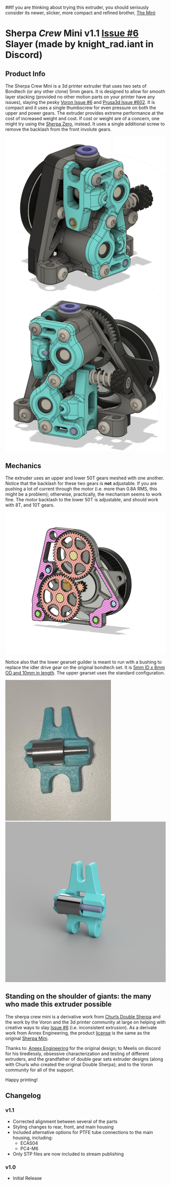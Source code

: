 ##If you are thinking about trying this extruder, you should seriously consider its newer, slicker, more compact and refined brother, [The Miró](https://github.com/jrlomas/miro-extruder)

# Sherpa *Crew* Mini v1.1 [Issue #6](https://github.com/VoronDesign/Voron-Afterburner/issues/6) Slayer (made by knight_rad.iant in Discord)

## Product Info

The Sherpa Crew Mini is a 3d printer extruder that uses two sets of Bondtech (or any other clone) 5mm gears.  It is designed to allow for smooth layer stacking (provided no other motion parts on your printer have any issues), slaying the pesky [Voron Issue #6](https://github.com/VoronDesign/Voron-Afterburner/issues/6) and [Prusa3d Issue #602](https://github.com/prusa3d/Prusa-Firmware/issues/602).  It is compact and it uses a single thumbscrew for even pressure on both the upper and power gears.
The extruder provides extreme performance at the cost of increased weight and cost.  If cost or weight are of a concern, one might try using the [Sherpa Zero](https://github.com/jrlomas/Sherpa-Zero), instead. It uses a single additional screw to remove the backlash from the front involute gears.

![Sherpa Crew Headshot Left](Images/left_side_v1.1.PNG)
![Sherpa Crew Headshot Right](Images/right_side_v1.1.PNG)

## Mechanics
The extruder uses an upper and lower 50T gears meshed with one another.  Notice that the backlash for these two gears is **not** adjustable.  If you are pushing a lot of current through the motor (i.e. more than 0.8A RMS, this might be a problem); otherwise, practically, the mechanism seems to work fine.  The motor backlash to the lower 50T is adjustable, and should work with 8T, and 10T gears.

![Sherpa Double Gears](Images/mechanism.png)

Notice also that the lower gearset guilder is meant to run with a bushing to replace the idler drive gear on the original bondtech set. It is [5mm ID x 8mm OD and 10mm in length](https://www.amazon.com/dp/B09CD8QSG3?psc=1&ref=ppx_yo2ov_dt_b_product_details).   The upper gearset uses the standard configuration.

![Lower Gearset](Images/lower_guilder.jpg)
![Lower Gearset Render](Images/bushing.PNG)

## Standing on the shoulder of giants: the many who made this extruder possible
The sherpa crew mini is a derivative work from [Churls Double Sherpa](https://github.com/Annex-Engineering/Annex-Engineering_User_Mods/tree/main/Extruders/Sherpa_Mini/Extruder_Mods/Churls-Double_Sherpa_Mini) and the work by the Voron and the 3d printer community at large on helping with creative ways to slay [Issue #6](https://github.com/VoronDesign/Voron-Afterburner/issues/6) (i.e. inconsistent extrusion).  As a derivate work from Annex Engineering, the product [license](https://github.com/Annex-Engineering/ANNEX-Engineering-License-Agreement) is the same as the original [Sherpa Mini](https://github.com/Annex-Engineering/Sherpa_Mini-Extruder/).

Thanks to: [Aneex Engineering](https://store.annex.engineering/) for the original design; to Meelis on discord for his tiredlessly, obsessive characterization and testing of different extruders, and the grandfather of double gear sets extruder designs (along with Churls who created the original Double Sherpa); and to the Voron community for all of the support.

Happy printing!

## Changelog
### v1.1
* Corrected alignment between several of the parts
* Styling changes to rear, front, and main housing
* Included alternative options for PTFE tube connections to the main housing, including:
  * ECAS04 
  * PC4-M6
* Only STP files are now included to stream publishing

### v1.0
* Initial Release
